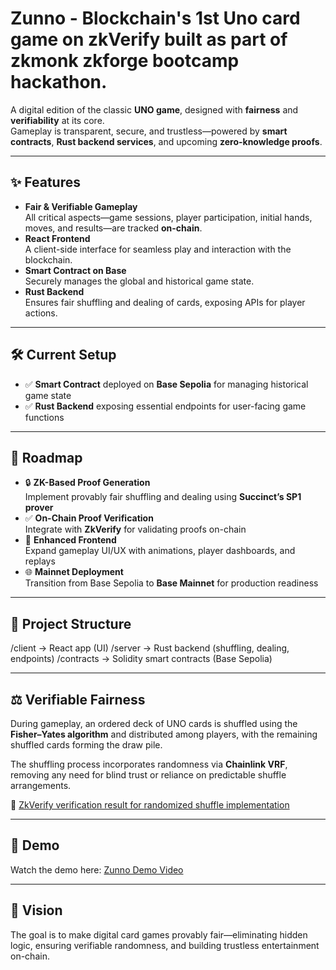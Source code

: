 # Zunno - Blockchain's 1st Uno card game on zkVerify built as part of zkmonk zkforge bootcamp hackathon.

A digital edition of the classic **UNO game**, designed with **fairness** and **verifiability** at its core.  
Gameplay is transparent, secure, and trustless—powered by **smart contracts**, **Rust backend services**, and upcoming **zero-knowledge proofs**.

---

## ✨ Features

- **Fair & Verifiable Gameplay**  
  All critical aspects—game sessions, player participation, initial hands, moves, and results—are tracked **on-chain**.  
- **React Frontend**  
  A client-side interface for seamless play and interaction with the blockchain.  
- **Smart Contract on Base**  
  Securely manages the global and historical game state.  
- **Rust Backend**  
  Ensures fair shuffling and dealing of cards, exposing APIs for player actions.  

---

## 🛠️ Current Setup

- ✅ **Smart Contract** deployed on **Base Sepolia** for managing historical game state  
- ✅ **Rust Backend** exposing essential endpoints for user-facing game functions  

---

## 🚀 Roadmap

- 🔒 **ZK-Based Proof Generation**  
  Implement provably fair shuffling and dealing using **Succinct’s SP1 prover**  
- ✅ **On-Chain Proof Verification**  
  Integrate with **ZkVerify** for validating proofs on-chain  
- 🎨 **Enhanced Frontend**  
  Expand gameplay UI/UX with animations, player dashboards, and replays  
- 🌐 **Mainnet Deployment**  
  Transition from Base Sepolia to **Base Mainnet** for production readiness  

---

## 📂 Project Structure

/client     → React app (UI) 
/server      → Rust backend (shuffling, dealing, endpoints) 
/contracts    → Solidity smart contracts (Base Sepolia)

---
## ⚖️ Verifiable Fairness

During gameplay, an ordered deck of UNO cards is shuffled using the **Fisher–Yates algorithm** and distributed among players, with the remaining shuffled cards forming the draw pile.

The shuffling process incorporates randomness via **Chainlink VRF**, removing any need for blind trust or reliance on predictable shuffle arrangements.

🔗 [ZkVerify verification result for randomized shuffle implementation](https://zkverify-testnet.subscan.io/extrinsic/0x8baaa3526e3615c4a9625b31e6ff574e5886a376dfdb196d727640bd1f9a5b0c)

---

## 🎥 Demo

Watch the demo here: [Zunno Demo Video](https://drive.google.com/drive/folders/1kOLVC7rXofUjcnWJIJguSVhH-AgqAj9N)

---

## 🔮 Vision

The goal is to make digital card games provably fair—eliminating hidden logic, ensuring verifiable randomness, and building trustless entertainment on-chain.

